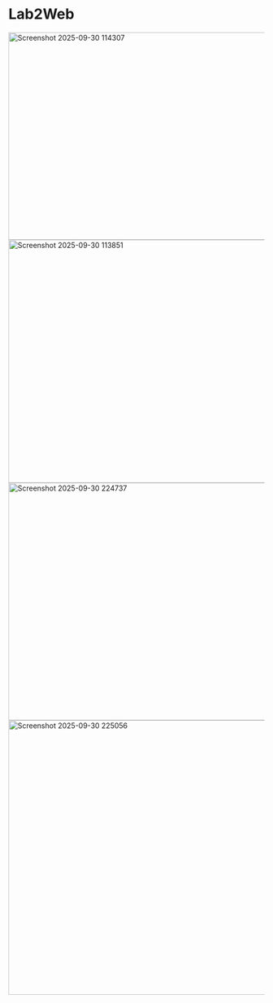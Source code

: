 # Lab2Web
<img width="760" height="408" alt="Screenshot 2025-09-30 114307" src="https://github.com/user-attachments/assets/5e9caa18-d6c9-445f-811c-3a6e7d96560e" />
<img width="760" height="478" alt="Screenshot 2025-09-30 113851" src="https://github.com/user-attachments/assets/a3cd3c5e-97de-4068-996e-b1ae1a8c1e2c" />
<img width="698" height="467" alt="Screenshot 2025-09-30 224737" src="https://github.com/user-attachments/assets/62b17f65-d845-405a-b77d-12c64844549d" />
<img width="698" height="540" alt="Screenshot 2025-09-30 225056" src="https://github.com/user-attachments/assets/f313bbd0-4167-4e5c-b96b-9f302ffc9ea1" />
